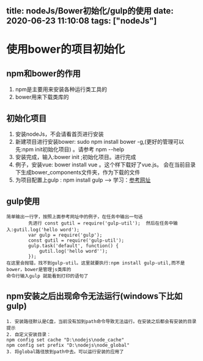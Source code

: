title: nodeJs/Bower初始化/gulp的使用
date: 2020-06-23 11:10:08
tags: ["nodeJs"]
---------
# 使用bower的项目初始化

## npm和bower的作用
1. npm是主要用来安装各种运行类工具的
2. bower用来下载类库的

## 初始化项目
1. 安装nodeJs，不会请看首页进行安装
2. 新建项目进行安装bower: sudo npm install bower -g,(更好的管理可以先:npm init初始化项目) 。请参考 npm --help
3. 安装完成，输入:bower init ;初始化项目。进行完成
4. 例子，安装vue: bower install vue 。这个样下载好了vue.js。 会在当前目录下生成bower_components文件夹，作为下载的文件
5. 为项目配置上gulp : npm install gulp   --> 学习：[参考网址](http://www.gulpjs.com.cn)

## gulp使用
```
简单输出一行字，按照上面参考网址中的例子，在任务中输出一句话
		先进行 const gutil = require('gulp-util');  然后在任务中输入:gutil.log('hello word');
		var gulp = require('gulp');
		const gutil = require('gulp-util');
		gulp.task('default', function() {
			gutil.log('hello word'');
		});
在这里会抛错，找不到gulp-util。这里就要执行:npm install gulp-util,而不是bower，bower是管理js类库的
命令行输入gulp 就能看到打印的语句了
```

## npm安装之后出现命令无法运行(windows下比如gulp)

```
1. 安装路径默认是C盘，当前没有加到path命令导致无法运行。在安装之后都会有安装的目录提示
2. 自定义安装目录：
npm config set cache "D:\nodejs\node_cache"
npm config set prefix "D:\nodejs\node_global"
3. 将global路径放到path中去。可以运行安装的应用了
```